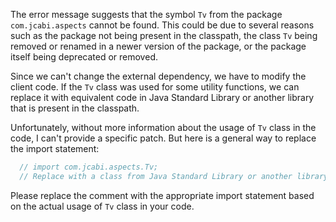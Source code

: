 The error message suggests that the symbol `Tv` from the package `com.jcabi.aspects` cannot be found. This could be due to several reasons such as the package not being present in the classpath, the class `Tv` being removed or renamed in a newer version of the package, or the package itself being deprecated or removed.

Since we can't change the external dependency, we have to modify the client code. If the `Tv` class was used for some utility functions, we can replace it with equivalent code in Java Standard Library or another library that is present in the classpath.

Unfortunately, without more information about the usage of `Tv` class in the code, I can't provide a specific patch. But here is a general way to replace the import statement:

```java
  // import com.jcabi.aspects.Tv;
  // Replace with a class from Java Standard Library or another library that provides the required functionality.
```

Please replace the comment with the appropriate import statement based on the actual usage of `Tv` class in your code.